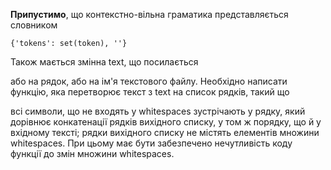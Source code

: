 **Припустимо**, що контекстно-вільна граматика представляється словником
```
{'tokens': set(token), ''}
```

Також мається змінна text, що посилається

або на рядок,
або на ім'я текстового файлу.
Необхідно написати функцію, яка перетворює текст з text на список рядків, такий що

всі символи, що не входять у whitespaces зустрічають у рядку, який дорівнює конкатенації рядків вихідного списку, у том ж порядку, що й у вхідному тексті;
рядки вихідного списку не містять елементів множини whitespaces.
При цьому має бути забезпечено нечутливість коду функції до змін множини whitespaces.
